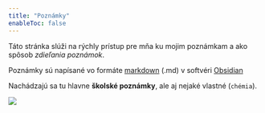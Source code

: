 ```yaml
---
title: "Poznámky"
enableToc: false
---
```


Táto stránka slúži na rýchly prístup pre mňa ku mojim poznámkam a ako spôsob *zdieľania poznámok*.

Poznámky sú napísané vo formáte [markdown](https://en.wikipedia.org/wiki/Markdown) (.md) v softvéri [Obsidian](https://obsidian.md/)

Nachádzajú sa tu hlavne **školské poznámky**, ale aj nejaké vlastné (`chémia`).

![](attachments/americký-agresori.png)